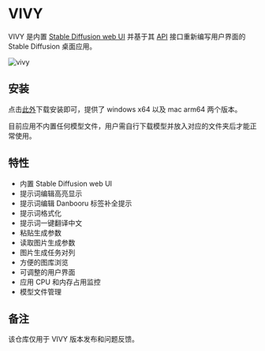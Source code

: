 # VIVY

VIVY 是内置 [Stable Diffusion web UI](https://github.com/AUTOMATIC1111/stable-diffusion-webui) 并基于其 [API](https://github.com/AUTOMATIC1111/stable-diffusion-webui/wiki/API) 接口重新编写用户界面的 Stable Diffusion 桌面应用。

![vivy](https://res.liriliri.io/other/vivy.png)

## 安装

点击[此外](https://github.com/liriliri/vivy-docs/releases/)下载安装即可，提供了 windows x64 以及 mac arm64 两个版本。

目前应用不内置任何模型文件，用户需自行下载模型并放入对应的文件夹后才能正常使用。

## 特性

* 内置 Stable Diffusion web UI
* 提示词编辑高亮显示
* 提示词编辑 Danbooru 标签补全提示
* 提示词格式化
* 提示词一键翻译中文
* 粘贴生成参数
* 读取图片生成参数
* 图片生成任务对列
* 方便的图库浏览
* 可调整的用户界面
* 应用 CPU 和内存占用监控
* 模型文件管理

## 备注

该仓库仅用于 VIVY 版本发布和问题反馈。